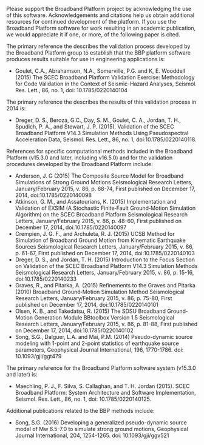 Please support the Broadband Platform project by acknowledging the use of this software. Acknowledgements and citations help us obtain additional resources for continued development of the platform. If you use the Broadband Platform software for work resulting in an academic publication, we would appreciate it if one, or more, of the following paper is cited.

The primary reference the describes the validation process developed by the Broadband Platform group to establish that the BBP platform software produces results suitable for use in engineering applications is:

* Goulet, C.A., Abrahamson, N.A., Somerville, P.G. and K, E. Wooddell (2015) The SCEC Broadband Platform Validation Exercise: Methodology for Code Validation in the Context of Seismic-Hazard Analyses, Seismol. Res. Lett., 86, no. 1, doi: 10.1785/0220140104

The primary reference the describes the results of this validation process in 2014 is:

* Dreger, D. S., Beroza, G.C., Day, S. M., Goulet, C. A., Jordan, T. H., Spudich, P. A., and Stewart, J. P. (2015). Validation of the SCEC Broadband Platform V14.3 Simulation Methods Using Pseudospectral Acceleration Data, Seismol. Res. Lett., 86, no. 1, doi:10.1785/0220140118.

References for specific computational methods included in the Broadband Platform (v15.3.0 and later, including v16.5.0) and for the validation procedures developed by the Broadband Platform include:

* Anderson, J. G (2015) The Composite Source Model for Broadband Simulations of Strong Ground Motions Seismological Research Letters, January/February 2015, v. 86, p. 68-74, First published on December 17, 2014, doi:10.1785/0220140098
* Atkinson, G. M., and Assatourians, K. (2015) Implementation and Validation of EXSIM (A Stochastic Finite‐Fault Ground‐Motion Simulation Algorithm) on the SCEC Broadband Platform Seismological Research Letters, January/February 2015, v. 86, p. 48-60, First published on December 17, 2014, doi:10.1785/0220140097
* Crempien, J. G. F., and Archuleta, R. J. (2015) UCSB Method for Simulation of Broadband Ground Motion from Kinematic Earthquake Sources Seismological Research Letters, January/February 2015, v. 86, p. 61-67, First published on December 17, 2014, doi:10.1785/0220140103
* Dreger, D. S., and Jordan, T. H. (2015) Introduction to the Focus Section on Validation of the SCEC Broadband Platform V14.3 Simulation Methods Seismological Research Letters, January/February 2015, v. 86, p. 15-16, doi:10.1785/0220140233
* Graves, R., and Pitarka, A. (2015) Refinements to the Graves and Pitarka (2010) Broadband Ground‐Motion Simulation Method Seismological Research Letters, January/February 2015, v. 86, p. 75-80, First published on December 17, 2014, doi:10.1785/0220140101
* Olsen, K. B., and Takedatsu, R. (2015) The SDSU Broadband Ground‐Motion Generation Module BBtoolbox Version 1.5 Seismological Research Letters, January/February 2015, v. 86, p. 81-88, First published on December 17, 2014, doi:10.1785/0220140102
* Song, S.G., Dalguer, L.A. and Mai, P.M. (2014) Pseudo-dynamic source modeling with 1-point and 2-point statistics of earthquake source parameters, Geophysical Journal International, 196, 1770-1786. doi: 10.1093/gji/ggt479

The primary reference for the Broadband Platform software system (v15.3.0 and later) is:

* Maechling, P. J., F. Silva, S. Callaghan, and T. H. Jordan (2015). SCEC Broadband Platform: System Architecture and Software Implementation, Seismol. Res. Lett., 86, no. 1, doi: 10.1785/0220140125.

Additional publications related to the BBP methods include:
* Song, S.G. (2016) Developing a generalized pseudo-dynamic source model of Mw 6.5-7.0 to simulate strong ground motions, Geophysical Journal International, 204, 1254-1265. doi: 10.1093/gji/ggv521